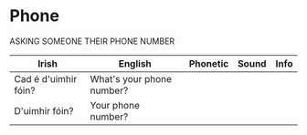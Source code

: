 # Phone

ASKING SOMEONE THEIR PHONE NUMBER

| Irish                | English                   | Phonetic | Sound | Info |
| -------------------- | ------------------------- | -------- | ----- | ---- |
| Cad é d'uimhir fóin? | What's your phone number? |          |       |      |
| D'uimhir fóin?       | Your phone number?        |          |       |      |